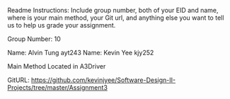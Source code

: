Readme Instructions:
Include group number, both of your EID and name, where is your main method, your Git url, and anything else you want to tell us to help us grade your assignment.


Group Number: 10

Name: Alvin Tung ayt243
Name: Kevin Yee kjy252

Main Method Located in A3Driver 

GitURL: https://github.com/kevinjyee/Software-Design-II-Projects/tree/master/Assignment3
